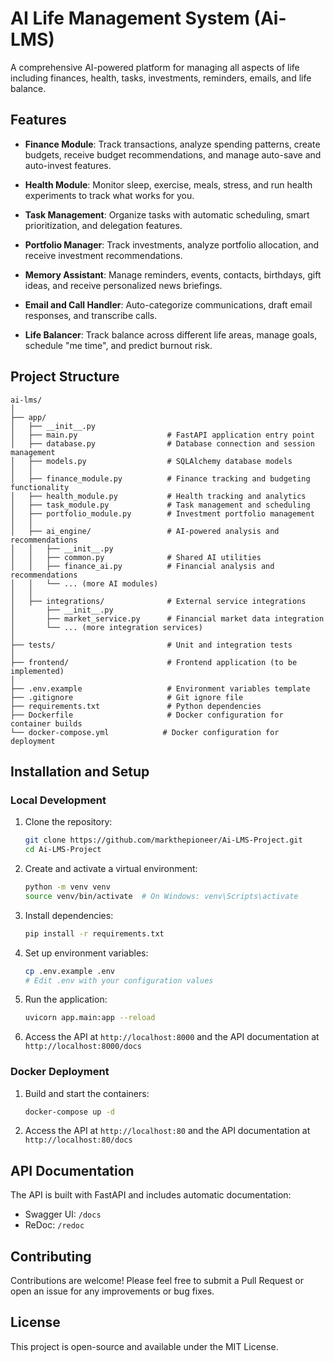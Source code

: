 # AI Life Management System (Ai-LMS)

A comprehensive AI-powered platform for managing all aspects of life including finances, health, tasks, investments, reminders, emails, and life balance.

## Features

- **Finance Module**: Track transactions, analyze spending patterns, create budgets, receive budget recommendations, and manage auto-save and auto-invest features.

- **Health Module**: Monitor sleep, exercise, meals, stress, and run health experiments to track what works for you.

- **Task Management**: Organize tasks with automatic scheduling, smart prioritization, and delegation features.

- **Portfolio Manager**: Track investments, analyze portfolio allocation, and receive investment recommendations.

- **Memory Assistant**: Manage reminders, events, contacts, birthdays, gift ideas, and receive personalized news briefings.

- **Email and Call Handler**: Auto-categorize communications, draft email responses, and transcribe calls.

- **Life Balancer**: Track balance across different life areas, manage goals, schedule "me time", and predict burnout risk.

## Project Structure

```
ai-lms/
│
├── app/
│   ├── __init__.py
│   ├── main.py                    # FastAPI application entry point
│   ├── database.py                # Database connection and session management
│   ├── models.py                  # SQLAlchemy database models
│   │
│   ├── finance_module.py          # Finance tracking and budgeting functionality
│   ├── health_module.py           # Health tracking and analytics
│   ├── task_module.py             # Task management and scheduling
│   ├── portfolio_module.py        # Investment portfolio management
│   │
│   ├── ai_engine/                 # AI-powered analysis and recommendations
│   │   ├── __init__.py
│   │   ├── common.py              # Shared AI utilities
│   │   ├── finance_ai.py          # Financial analysis and recommendations
│   │   └── ... (more AI modules)
│   │
│   ├── integrations/              # External service integrations
│       ├── __init__.py
│       ├── market_service.py      # Financial market data integration
│       └── ... (more integration services)
│
├── tests/                         # Unit and integration tests
│
├── frontend/                      # Frontend application (to be implemented)
│
├── .env.example                   # Environment variables template
├── .gitignore                     # Git ignore file
├── requirements.txt               # Python dependencies
├── Dockerfile                     # Docker configuration for container builds
└── docker-compose.yml            # Docker configuration for deployment
```

## Installation and Setup

### Local Development

1. Clone the repository:
   ```bash
   git clone https://github.com/markthepioneer/Ai-LMS-Project.git
   cd Ai-LMS-Project
   ```

2. Create and activate a virtual environment:
   ```bash
   python -m venv venv
   source venv/bin/activate  # On Windows: venv\Scripts\activate
   ```

3. Install dependencies:
   ```bash
   pip install -r requirements.txt
   ```

4. Set up environment variables:
   ```bash
   cp .env.example .env
   # Edit .env with your configuration values
   ```

5. Run the application:
   ```bash
   uvicorn app.main:app --reload
   ```

6. Access the API at `http://localhost:8000` and the API documentation at `http://localhost:8000/docs`

### Docker Deployment

1. Build and start the containers:
   ```bash
   docker-compose up -d
   ```

2. Access the API at `http://localhost:80` and the API documentation at `http://localhost:80/docs`

## API Documentation

The API is built with FastAPI and includes automatic documentation:

- Swagger UI: `/docs`
- ReDoc: `/redoc`

## Contributing

Contributions are welcome! Please feel free to submit a Pull Request or open an issue for any improvements or bug fixes.

## License

This project is open-source and available under the MIT License.
